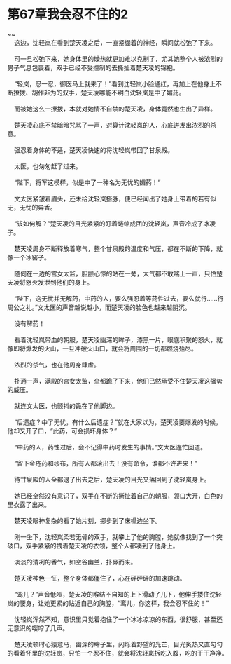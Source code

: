 # 第67章我会忍不住的2
~~<br>&nbsp;&nbsp;&nbsp;&nbsp;这边，沈轻岚在看到楚天凌之后，一直紧绷着的神经，瞬间就松弛了下来。<br><br>&nbsp;&nbsp;&nbsp;&nbsp;可一旦松弛下来，她身体里的燥热就更加难以克制了，尤其她整个人被浓烈的男子气息包裹着，双手已经不受控制的去撕扯着楚天凌的锦袍。<br><br>&nbsp;&nbsp;&nbsp;&nbsp;“轻岚，忍一忍，御医马上就来了！”看到沈轻岚小脸通红，再加上在他身上不断撩拨、胡作非为的双手，楚天凌哪能不明白沈轻岚是中了媚药。<br><br>&nbsp;&nbsp;&nbsp;&nbsp;而被她这么一撩拨，本就对她情不自禁的楚天凌，身体竟然也生出了异样。<br><br>&nbsp;&nbsp;&nbsp;&nbsp;楚天凌心底不禁暗暗咒骂了一声，对算计沈轻岚的人，心底迸发出浓烈的杀意。<br><br>&nbsp;&nbsp;&nbsp;&nbsp;强忍着身体的不适，楚天凌快速的将沈轻岚带回了甘泉殿。<br><br>&nbsp;&nbsp;&nbsp;&nbsp;太医，也匆匆赶了过来。<br><br>&nbsp;&nbsp;&nbsp;&nbsp;“陛下，将军这模样，似是中了一种名为无忧的媚药！”<br><br>&nbsp;&nbsp;&nbsp;&nbsp;文太医紧皱着眉头，还未给沈轻岚搭脉，便已经闻出了她身上带着的若有似无，无忧的异香。<br><br>&nbsp;&nbsp;&nbsp;&nbsp;“该如何解？”楚天凌的目光紧紧的盯着蜷缩成团的沈轻岚，声音冷成了冰凌子。<br><br>&nbsp;&nbsp;&nbsp;&nbsp;楚天凌周身不断释放着寒气，整个甘泉殿的温度和气压，都在不断的下降，就像一个冰窖子。<br><br>&nbsp;&nbsp;&nbsp;&nbsp;随伺在一边的宫女太监，胆颤心惊的站在一旁，大气都不敢喘上一声，只怕楚天凌将怒火发泄到他们的身上。<br><br>&nbsp;&nbsp;&nbsp;&nbsp;“陛下，这无忧并无解药，中药的人，要么强忍着等药性过去，要么就行……行周公之礼。”文太医的声音越说越小，而楚天凌的脸色也越来越阴沉。<br><br>&nbsp;&nbsp;&nbsp;&nbsp;没有解药！<br><br>&nbsp;&nbsp;&nbsp;&nbsp;看着沈轻岚带血的朝服，楚天凌幽深的眸子，漆黑一片，眼底积聚的怒火，就像即将爆发的火山，一旦冲破火山口，就会将周围的一切都燃烧殆尽。<br><br>&nbsp;&nbsp;&nbsp;&nbsp;浓烈的杀气，也在他周身肆虐。<br><br>&nbsp;&nbsp;&nbsp;&nbsp;扑通一声，满殿的宫女太监，全都跪了下来，他们已然承受不住楚天凌这强势的威压。<br><br>&nbsp;&nbsp;&nbsp;&nbsp;就连文太医，也颤抖的跪在了他脚边。<br><br>&nbsp;&nbsp;&nbsp;&nbsp;“后遗症？中了无忧，有什么后遗症？”就在大家以为，楚天凌要爆发的时候，他却又开了口，“此药，可会损坏身体？”<br><br>&nbsp;&nbsp;&nbsp;&nbsp;“中药的人，药性过后，会不记得中药时发生的事情。”文太医连忙回道。<br><br>&nbsp;&nbsp;&nbsp;&nbsp;“留下金疮药和纱布，所有人都滚出去！没有命令，谁都不许进来！”<br><br>&nbsp;&nbsp;&nbsp;&nbsp;待甘泉殿的人全都退了出去之后，楚天凌的目光又落回到了沈轻岚身上。<br><br>&nbsp;&nbsp;&nbsp;&nbsp;她已经全然没有意识了，双手在不断的撕扯着自己的朝服，领口大开，白色的里衣露了出来。<br><br>&nbsp;&nbsp;&nbsp;&nbsp;楚天凌眼神复杂的看了她片刻，挪步到了床榻边坐下。<br><br>&nbsp;&nbsp;&nbsp;&nbsp;刚一坐下，沈轻岚柔若无骨的双手，就攀上了他的胸膛，她就像找到了一个突破口，双手紧紧的拽着楚天凌的衣领，整个人都凑到了他身上。<br><br>&nbsp;&nbsp;&nbsp;&nbsp;淡淡的清冽的香气，如空谷幽兰，扑鼻而来。<br><br>&nbsp;&nbsp;&nbsp;&nbsp;楚天凌神色一怔，整个身体都僵住了，心在砰砰砰的加速跳动。<br><br>&nbsp;&nbsp;&nbsp;&nbsp;“鸾儿？”声音低哑，楚天凌的喉结不自知的上下滑动了几下，他伸手搂住沈轻岚的腰身，让她更紧的贴近自己的胸膛，“鸾儿，你这样，我会忍不住的！”<br><br>&nbsp;&nbsp;&nbsp;&nbsp;沈轻岚浑然不知，意识里只觉着抱住了一个冰冰凉凉的东西，很舒服，甚至还无意识的嘤咛了几声。<br><br>&nbsp;&nbsp;&nbsp;&nbsp;楚天凌顿时心猿意马，幽深的眸子里，闪烁着野望的光芒，目光炙热又直勾勾的看着怀里的沈轻岚，只怕一个忍不住，就会将沈轻岚拆吃入腹，吃的干干净净。<br><br>
                    

<script>_fwqdsqadxfw()</script>
<div><script>_dfwf1dw();</script></div>
<div><script>_dfwf1agdw();</script></div>
                